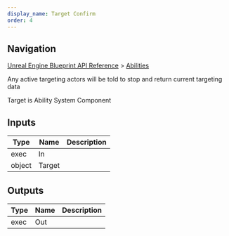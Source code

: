```yaml
---
display_name: Target Confirm
order: 4
---
```

## Navigation

[Unreal Engine Blueprint API Reference](https://dev.epicgames.com/documentation/en-us/unreal-engine/BlueprintAPI) > [Abilities](https://dev.epicgames.com/documentation/en-us/unreal-engine/BlueprintAPI/Abilities)

Any active targeting actors will be told to stop and return current targeting data

Target is Ability System Component

## Inputs

| Type | Name | Description |
| --- | --- | --- |
| exec | In |  |
| object | Target |  |

## Outputs

| Type | Name | Description |
| --- | --- | --- |
| exec | Out |  |
